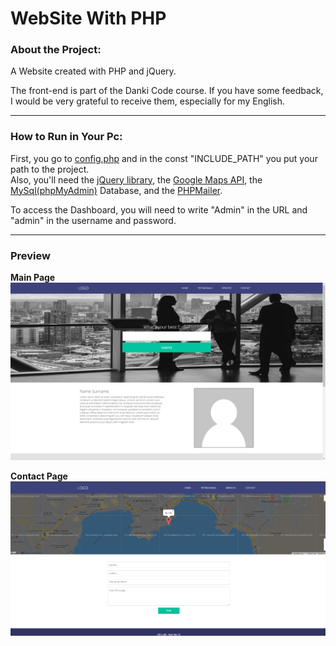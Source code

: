 # WebSite With PHP

### About the Project:
  A Website created with PHP and jQuery.
  
The front-end is part of the Danki Code course. If you have some feedback, I would be very grateful to receive them, especially for my English.

<hr>

### How to Run in Your Pc:
  First, you go to [config.php](https://github.com/Gabriel-Spinola/Website-PHP/blob/main/App/config.php) and in the const "INCLUDE_PATH" you put your path to the project.<br>
  Also, you'll need the [jQuery library](https://jquery.com/), the [Google Maps API](https://maps.googleapis.com/maps/api/js?v=3.exp&key=AIzaSyDHPNQxozOzQSZ-djvWGOBUsHkBUoT_qH4),
  the [MySql(phpMyAdmin)](https://github.com/Gabriel-Spinola/Website-PHP/blob/main/DataBase/tb_phpwebproject.sql) Database, and the [PHPMailer](https://github.com/PHPMailer/PHPMailer).
  
  To access the Dashboard, you will need to write "Admin" in the URL and "admin" in the username and password.

<hr>

### Preview

 __**Main Page**__
<br>
<img src="https://github.com/Gabriel-Spinola/Website-PHP/blob/main/App/images/print%20main.png">

__**Contact Page**__
<br>
<img src="https://github.com/Gabriel-Spinola/Website-PHP/blob/main/App/images/print%20contact.png">
